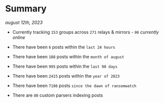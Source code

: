 
# Summary
_august 12th, 2023_

- Currently tracking `153` groups across `271` relays & mirrors - _`96` currently online_

- There have been `6` posts within the `last 24 hours`

- There have been `108` posts within the `month of august`

- There have been `995` posts within the `last 90 days`

- There have been `2415` posts within the `year of 2023`

- There have been `7106` posts `since the dawn of ransomwatch`

- There are `80` custom parsers indexing posts
